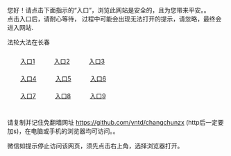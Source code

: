 您好！请点击下面指示的“入口”，浏览此网站是安全的，且为您带来平安。。 <br/>
点击入口后，请耐心等待， 过程中可能会出现无法打开的提示，请忽略，最终会进入网站. </br>

法轮大法在长春<br/>
<div style="padding:10px"><a style="margin:20px" target="_blank" href="http://d3legkeh3n3zzz.cloudfront.net/zytas?inomwqvk" id="ccLink1" rel="nofollow">入口1</a> <a target="_blank" style="margin:20px" href="http://d2rngpkpkwkx4l.cloudfront.net/zytas?jldplsa" id="ccLink2" rel="nofollow">入口2</a> <a style="margin:20px" target="_blank" href="http://d3jnc6z3b1li62.cloudfront.net/zytas?azkxrdn" id="ccLink3" rel="nofollow">入口3</a></div>

<div style="padding:10px" ><a style="margin:20px" target="_blank" href="http://d3legkeh3n3zzz.cloudfront.net/zytas?inomwqvk" id="ccLink4" rel="nofollow">入口4</a> <a style="margin:20px" href="http://d2rngpkpkwkx4l.cloudfront.net/zytas?jldplsa" target="_blank" id="ccLink5" rel="nofollow">入口5</a> <a style="margin:20px" href="http://d3jnc6z3b1li62.cloudfront.net/zytas?azkxrdn" target="_blank" id="ccLink6" rel="nofollow">入口6</a></div>

<div style="padding:10px"><a style="margin:20px" target="_blank" href="http://d3legkeh3n3zzz.cloudfront.net/zytas?inomwqvk" id="ccLink7" rel="nofollow">入口7</a> <a style="margin:20px" href="http://d2rngpkpkwkx4l.cloudfront.net/zytas?jldplsa" target="_blank" id="ccLink8" rel="nofollow">入口8</a> <a style="margin:20px" target="_blank" href="http://d3jnc6z3b1li62.cloudfront.net/zytas?azkxrdn" id="ccLink9" rel="nofollow">入口9</a></div>

<br/>



请复制并记住免翻墙网址 https://github.com/yntd/changchunzx (http后一定要加s)，在电脑或手机的浏览器均可访问。。<br/>

微信如提示停止访问该网页，须先点击右上角，选择浏览器打开。
